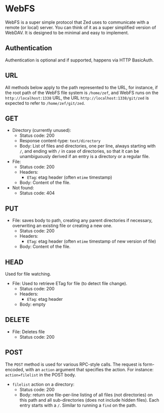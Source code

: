 WebFS
=====

WebFS is a super simple protocol that Zed uses to communicate with a remote (or
local) server. You can think of it as a super simplified version of WebDAV. It
is designed to be minimal and easy to implement.

Authentication
--------------

Authentication is optional and if supported, happens via HTTP BasicAuth.

URL
---

All methods below apply to the path represented to the URL, for instance, if
the root path of the WebFS file system is `/home/zef`, and WebFS runs on the
`http://localhost:1338` URL, the URL `http://localhost:1338/git/zed` is expected
to refer to `/home/zef/git/zed`.

GET
---

* Directory (currently unused):
    * Status code: 200
    * Response content-type: `text/directory`
    * Body: List of files and directories, one per line, always starting with `/`,
      and ending with `/` in case of directories, so that it can be unambiguously
      derived if an entry is a directory or a regular file.
* File:
    * Status code: 200
    * Headers:
        * `ETag`: etag header (often `mtime` timestamp)
    * Body: Content of the file.
* Not found:
    * Status code: 404

PUT
---

* File: saves body to path, creating any parent directories if necessary,
  overwriting an existing file or creating a new one.
    * Status code: 200
    * Headers:
        * `ETag`: etag header (often `mtime` timestamp of new version of file)
    * Body: Content of the file.

HEAD
----
Used for file watching.

* File: Used to retrieve ETag for file (to detect file change).
    * Status code: 200
    * Headers:
        * `ETag`: etag header
    * Body: empty

DELETE
------
* File: Deletes file
    * Status code: 200

POST
----
The `POST` method is used for various RPC-style calls. The request is
form-encoded, with an `action` argument that specifies the action. For instance:
`action=filelist` in the POST body.

* `filelist` action on a directory:
    * Status code: 200
    * Body: return one file-per-line listing of all files (not directories) on
      this path and all sub-directories (does not include hidden files). Each
      entry starts with a `/`. Similar to running a `find` on the path.



